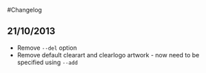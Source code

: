 
#Changelog

## 21/10/2013
* Remove `--del` option
* Remove default clearart and clearlogo artwork - now need to be specified using `--add`
